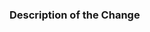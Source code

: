 ### Description of the Change
<!--

We must be able to understand the design of your change from this description.

If we can't get a good idea of what the code will be doing from the description here,
the pull request may be stalled or closed at the maintainers' discretion.

-->